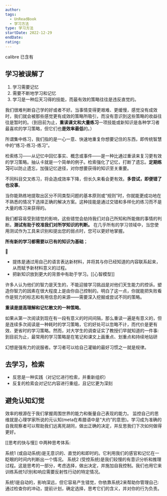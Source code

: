 ```yaml
---
author: 
tags:
  - UnReadBook
  - 学习方法
type: 学习方法
startDate: 2022-12-29
endDate: 
rating: 
---
```


calibre 已含有

## 学习被误解了

1. 学习需要记忆
2. 需要不断地学习和记忆
3. 学习是一种后天习得的技能，而最有效的策略往往是违反直觉的。

我们很难判断自己学的好或者不好。当事情变得更艰难、更缓慢，感觉没有成效时，我们就会被那些感觉更有成效的策略所吸引，而没有意识到这些策略的收益往往是暂时的。（到目前为止，**重读课文和大量练习**一项技能或新知识是各种学习者最喜欢的学习策略，但它们也**是效率最低**的。）

所谓集中练习，我们指的是一心一意、快速地重复你想要记住的东西，即传统智慧中的“练习-练习-练习”。

检索练习——从记忆中回忆事实、概念或事件——是一种比通过重读来复习更有效的学习策略。抽认卡就是一个简单的例子。检索强化了记忆，打断了遗忘。**定期练习**可以防止遗忘，加强记忆途径，对你想要获得的知识至关重要。

不同科目交叉练习，将会造成效率下降，但长久来看会更有效。**多尝试，即便错了也没事**。


当你能熟练地提取出区分不同类型问题的基本原则或“规则”时，你就能更成功地在不熟悉的情况下选择正确的解决方案。这种技能是通过交错和多样化的练习而不是大量的练习来获得的。



我们都容易受到错觉的影响，这些错觉会劫持我们对自己所知和所能做的事情的判断。**测试有助于校准我们对所学知识的判断。** 在几乎所有的学习领域中，当您使用测试作为工具来识别和提出您的弱点时，您可以更好地掌握。


**所有新的学习都需要以已有的知识为基础**；

🔴
- 提炼是通过用自己的语言表达新材料，并将其与你已经知道的内容联系起来，从而赋予新材料意义的过程。
- 把新知识放到更大的背景中有助于学习。[[心智模型]]


许多人认为他们的智力是天生的，不能迎接学习挑战是对他们天生能力的控诉。塑造你智力的因素在很大程度上是由你自己控制的。明白了这一点，你就能把失败看作是努力的标志和有用信息的来源——需要深入挖掘或尝试不同的策略。


**重读是提高理解和记忆散文的一种策略**。

如果从第一次阅读到现在有一段有意义的时间间隔，那么重读一遍是有意义的，但是连续多次阅读是一种耗时的学习策略，它的好处可以忽略不计，而代价是更有效、更省时的学习策略。然而，对大学生的调查证实了教授们早就知道的一件事:到目前为止，最常用的学习策略是在笔记和课文上画重点、划重点和持续地钻研


幻想是强有力的说服者。学习者可以给自己灌输的最好习惯之一就是规律。


## 去学习，**检索**


- 反思是一种实践（对记忆进行检索，并重新组织）
- 反复的检索会对记忆内容进行重组，且记忆更为深刻



## 避免认知幻觉


效率的根源在于我们掌握周围世界的能力和衡量自己表现的能力。
监控自己的思维就是心理学家所说的元认知(meta在希腊语中是“大约”的意思)。学习成为准确的自我观察者可以帮助我们远离死胡同，做出正确的决定，并反思我们下次如何做得更好。



[[思考的快与慢]] 中两种思考体系:

系统1 (或自动系统)是无意识的、直觉的和即时的。它利用我们的感官和记忆在一眨眼的时间内判断出一个情况。
系统2 (受控系统)是我们较慢的有意识分析和推理过程。这是思考的一部分，考虑选择，做出决定，并施加自我控制。我们也用它来训练系统1识别和响应需要反射性行动的特定情况。

系统1是自动的，影响深远，但它容易产生错觉，你依靠系统2来帮助你管理自己:通过检查你的冲动，提前计划，确定选择，思考它们的含义，并对你的行为负责。







